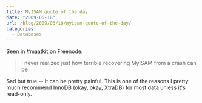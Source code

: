 ```yaml
---
title: MyISAM quote of the day
date: "2009-06-18"
url: /blog/2009/06/18/myisam-quote-of-the-day/
categories:
  - Databases
---
```

Seen in #maatkit on Freenode:

> I never realized just how terrible recovering MyISAM from a crash can be

Sad but true -- it can be pretty painful. This is one of the reasons I pretty much recommend InnoDB (okay, okay, XtraDB) for most data unless it's read-only.
